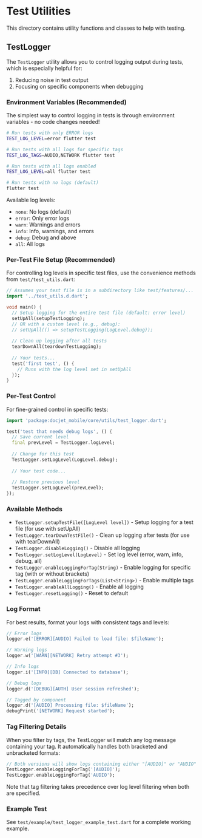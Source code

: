 # Test Utilities

This directory contains utility functions and classes to help with testing.

## TestLogger

The `TestLogger` utility allows you to control logging output during tests, which is especially helpful for:

1. Reducing noise in test output
2. Focusing on specific components when debugging

### Environment Variables (Recommended)

The simplest way to control logging in tests is through environment variables - no code changes needed!

```bash
# Run tests with only ERROR logs
TEST_LOG_LEVEL=error flutter test

# Run tests with all logs for specific tags
TEST_LOG_TAGS=AUDIO,NETWORK flutter test

# Run tests with all logs enabled
TEST_LOG_LEVEL=all flutter test

# Run tests with no logs (default)
flutter test
```

Available log levels:
- `none`: No logs (default)
- `error`: Only error logs
- `warn`: Warnings and errors
- `info`: Info, warnings, and errors
- `debug`: Debug and above
- `all`: All logs

### Per-Test File Setup (Recommended)

For controlling log levels in specific test files, use the convenience methods from `test/test_utils.dart`:

```dart
// Assumes your test file is in a subdirectory like test/features/...
import '../test_utils.d.dart'; 

void main() {
  // Setup logging for the entire test file (default: error level)
  setUpAll(setupTestLogging);
  // OR with a custom level (e.g., debug):
  // setUpAll(() => setupTestLogging(LogLevel.debug));
  
  // Clean up logging after all tests
  tearDownAll(teardownTestLogging);
  
  // Your tests...
  test('first test', () {
    // Runs with the log level set in setUpAll
  });
}
```

### Per-Test Control

For fine-grained control in specific tests:

```dart
import 'package:docjet_mobile/core/utils/test_logger.dart';

test('test that needs debug logs', () {
  // Save current level
  final prevLevel = TestLogger.logLevel;
  
  // Change for this test
  TestLogger.setLogLevel(LogLevel.debug);
  
  // Your test code...
  
  // Restore previous level
  TestLogger.setLogLevel(prevLevel);
});
```

### Available Methods

- `TestLogger.setupTestFile([LogLevel level])` - Setup logging for a test file (for use with setUpAll)
- `TestLogger.tearDownTestFile()` - Clean up logging after tests (for use with tearDownAll)
- `TestLogger.disableLogging()` - Disable all logging
- `TestLogger.setLogLevel(LogLevel)` - Set log level (error, warn, info, debug, all)
- `TestLogger.enableLoggingForTag(String)` - Enable logging for specific tag (with or without brackets)
- `TestLogger.enableLoggingForTags(List<String>)` - Enable multiple tags
- `TestLogger.enableAllLogging()` - Enable all logging
- `TestLogger.resetLogging()` - Reset to default

### Log Format

For best results, format your logs with consistent tags and levels:

```dart
// Error logs
logger.e('[ERROR][AUDIO] Failed to load file: $fileName');

// Warning logs
logger.w('[WARN][NETWORK] Retry attempt #3');

// Info logs
logger.i('[INFO][DB] Connected to database');

// Debug logs
logger.d('[DEBUG][AUTH] User session refreshed');

// Tagged by component
logger.d('[AUDIO] Processing file: $fileName');
debugPrint('[NETWORK] Request started');
```

### Tag Filtering Details

When you filter by tags, the TestLogger will match any log message containing your tag. It automatically handles both bracketed and unbracketed formats:

```dart
// Both versions will show logs containing either "[AUDIO]" or "AUDIO"
TestLogger.enableLoggingForTag('[AUDIO]'); 
TestLogger.enableLoggingForTag('AUDIO');
```

Note that tag filtering takes precedence over log level filtering when both are specified.

### Example Test

See `test/example/test_logger_example_test.dart` for a complete working example. 